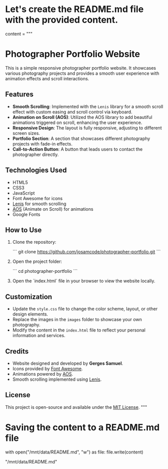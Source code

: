 # Let's create the README.md file with the provided content.

content = """

# Photographer Portfolio Website

This is a simple responsive photographer portfolio website. It showcases various photography projects and provides a smooth user experience with animation effects and scroll interactions.

## Features

- **Smooth Scrolling**: Implemented with the `Lenis` library for a smooth scroll effect with custom easing and scroll control via keyboard.
- **Animation on Scroll (AOS)**: Utilized the AOS library to add beautiful animations triggered on scroll, enhancing the user experience.
- **Responsive Design**: The layout is fully responsive, adjusting to different screen sizes.
- **Portfolio Section**: A section that showcases different photography projects with fade-in effects.
- **Call-to-Action Button**: A button that leads users to contact the photographer directly.

## Technologies Used

- HTML5
- CSS3
- JavaScript
- Font Awesome for icons
- [Lenis](https://github.com/studio-freight/lenis) for smooth scrolling
- [AOS](https://michalsnik.github.io/aos/) (Animate on Scroll) for animations
- Google Fonts

## How to Use

1. Clone the repository:

   \`\`\`
   git clone https://github.com/josamcode/photographer-portfolio.git
   \`\`\`

2. Open the project folder:

   \`\`\`
   cd photographer-portfolio
   \`\`\`

3. Open the \`index.html\` file in your browser to view the website locally.

## Customization

- Update the `style.css` file to change the color scheme, layout, or other design elements.
- Replace the images in the `images` folder to showcase your own photography.
- Modify the content in the `index.html` file to reflect your personal information and services.

## Credits

- Website designed and developed by **Gerges Samuel**.
- Icons provided by [Font Awesome](https://fontawesome.com/).
- Animations powered by [AOS](https://michalsnik.github.io/aos/).
- Smooth scrolling implemented using [Lenis](https://github.com/studio-freight/lenis).

## License

This project is open-source and available under the [MIT License](LICENSE).
"""

# Saving the content to a README.md file

with open("/mnt/data/README.md", "w") as file:
file.write(content)

"/mnt/data/README.md"

